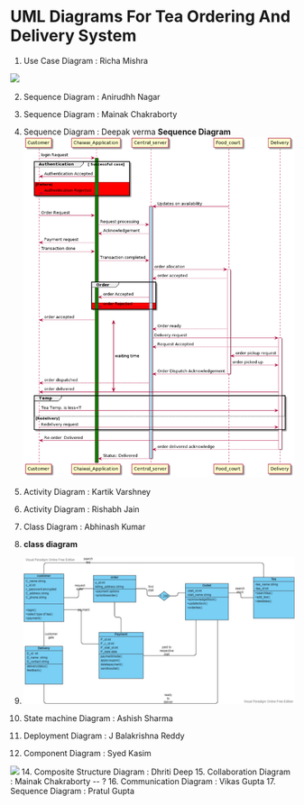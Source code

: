 # UML Diagrams For Tea Ordering And Delivery System

1. Use Case Diagram  : Richa Mishra

![](https://github.com/RichaMishra-iitd/Embedded_systems_assignments/blob/main/Diagrams/Use%20Case%20Diagram%20For%20Chaiwai_Richa_mishra_2021eey7519.jpg)


2. Sequence Diagram : Anirudhh Nagar





3. Sequence Diagram : Mainak Chakraborty
4. Sequence Diagram : Deepak verma
**Sequence Diagram**
![](https://github.com/Deepak42074/Embedded_systems_assignments/blob/main/Diagrams/Sequence_diagram.png)

5. Activity Diagram : Kartik Varshney
6. Activity Diagram : Rishabh Jain
7. Class Diagram  : Abhinash Kumar
8. **class diagram**
9. ![](https://github.com/TheoreticalPhy/embedded-sytem/blob/main/class%20diagram.jpg)
10. State machine Diagram : Ashish Sharma
11. Deployment Diagram : J Balakrishna Reddy
12. Component Diagram :  Syed Kasim

![](https://github.com/RichaMishra-iitd/Embedded_systems_assignments/blob/main/Diagrams/Syed_Kasim_component_diagram.JPG)
14. Composite Structure Diagram : Dhriti Deep
15. Collaboration Diagram : Mainak Chakraborty  -- ?
16. Communication Diagram : Vikas Gupta
17. Sequence Diagram : Pratul Gupta



